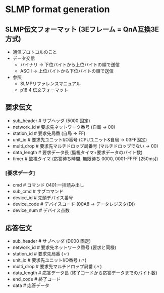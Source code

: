 # SLMP format generation
## SLMP伝文フォーマット (3Eフレーム = QnA互換3E方式)
- 通信プロトコルのこと
- データ交信
  - バイナリ ->  下位バイトから上位バイトの順で送信
  - ASCII    ->  上位バイトから下位バイトの順で送信
- 参照
  - SLMPリファレンスマニュアル
  - p18 4 伝文フォーマット

## 要求伝文
- sub_header   # サブヘッダ (5000 固定)
- network_id   # 要求先ネットワーク番号 (自局 -> 00)
- station_id   # 要求先局番 (自局 -> FF)
- unit_io      # 要求先ユニットI/O番号 (CPUユニット&自局 -> 03FF固定)
- multi_drop   # 要求先マルチドロップ局番号 (マルチドロップでない -> 00)
- data_length  # 要求データ長 (監視タイマ+要求データのバイト数)
- timer        # 監視タイマ (応答待ち時間. 無限待ち 0000, 0001-FFFF [250ms])

### [要求データ]
 - cmd          # コマンド 0401:一括読み出し
 - sub_cmd      # サブコマンド
 - device_id    # 先頭デバイス番号
 - device_code  # デバイスコード (00A8 -> データレジスタ(D))
 - device_num   # デバイス点数

 ## 応答伝文
 - sub_header  # サブヘッダ (D000 固定)
 - network_id  # 要求先ネットワーク番号 (要求と同様)
 - station_id  # 要求先局番 (〃)
 - unit_io     # 要求先ユニットI/O番号 (〃)
 - multi_drop  # 要求先マルチドロップ局番 (〃)
 - data_length # 応答データ長 (終了コードから応答データまでのバイト数)
 - end_code    # 終了コード
 - data        # 応答データ
